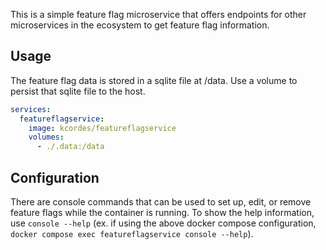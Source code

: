 This is a simple feature flag microservice that offers endpoints for other microservices in the ecosystem to get feature flag information.

## Usage

The feature flag data is stored in a sqlite file at /data. Use a volume to persist that sqlite file to the host.

```yaml
services:
  featureflagservice:
    image: kcordes/featureflagservice
    volumes:
      - ./.data:/data
```

## Configuration

There are console commands that can be used to set up, edit, or remove feature flags while the container is running. To show the help information, use `console --help` (ex. if using the above docker compose configuration, `docker compose exec featureflagservice console --help`).